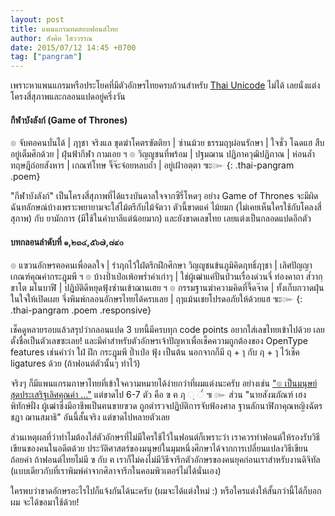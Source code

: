 ```yaml
---
layout: post
title: แพนแกรมทดสอบฟอนต์ไทย
author: สังศิต ไสววรรณ
date: 2015/07/12 14:45 +0700
tag: ["pangram"] 
---
```


เพราะหาแพนแกรมหรือประโยคที่มีตัวอักษรไทยครบถ้วนสำหรับ [Thai Unicode](http://unicode.org/charts/PDF/U0E00.pdf) ไม่ได้ เลยนั่งแต่งโครงสี่สุภาพและกลอนแปดอยู่ครึ่งวัน

#### กีฬาบังลังก์ (Game of Thrones)

๏ จับฅอคนบั่นได้   | ฦๅชา จริงแล
ขุดฆ่าโคตรฃัตติยา  | ซ่านม้วย
ธรรมฤๅผ่อนรักษา  | ใจชั่ว โฉดแฮ
สืบอยู่เต็มศึกด้วย    | ฝุ่นฟ้ากีฬา กามเอย ฯ
๏ วิญญูชนที่พร้อม   | ปฐมฌาน
ปฏิภาควุฒิปฏิภาณ    | ห่อนล้ำ
ทฤษฎีถ่อยสังหาร    | เกณฑ์โทษ
จิ๊จ๊ะจ๋อยหลบถ้ำ       | อยู่เฝ้าอตฺตา ๚ะ๛
{: .thai-pangram .poem}

"กีฬาบังลังก์" เป็นโครงสี่สุภาพที่ได้แรงบันดาลใจจากซีรี่โหดๆ อย่าง Game of Thrones จะมีผิดฉันทลักษณ์บ้างเพราะพยายามจะใส่ไม้ตรีกับไม้จัตวา ตัวนี้ขาดแค่ ไม้ยมก (ไม่เคยเห็นใครใช้กับโคลงสี่สุภาพ) กับ ยามักการ (มีใช้ในคำบาลีแต่น้อยมาก) และยังขาดเลขไทย เลยแต่งเป็นกลอดแปดอีกตัว

#### บทกลอนลำดับที่ ๑,๒๓๔,๕๖๗,๘๙๐

๏ แฃวนอักษรฅอคนเพื่อดลใจ     | รำฦกไว้ใฝ่ตรึกฝึกศึกษา
วิญญูชนข้นภูมิคิดฤทธิ์ฦๅชา         | เลิศปัญญาเกณฑ์คุณค่ากระฎุมพี ฯ
๏ บ้างป้ำเป๋อเพ้อพร่ำคำเก่าๆ        | ใช่ผู้เฒ่าแค่ปั่นป่วนเรื่องด่วนจี๋
ท่องคาถา ส๎วากฺขาโต มโนบาฬี      | ปฏิบัติดีหยุดฟุ้งซ่านเข้าฌานเฮย ฯ
๏ กรรมฐานฆ่าความคิดที่จี๊ดจ๊าด   | ทั้งเก็บกวาดฝุ่นในใจให้เปิดเผย
จึ่งพิมพ์กลอนอักษรไทยได้ครบเลย | ฤๅแม้นเชยโปรดอภัยให้ด้วยแฮ ๚ะ๛
{: .thai-pangram .poem .responsive}

เช็คดูหลายรอบแล้วสรุปว่ากลอนแปด 3 บทนี้มีครบทุก code points อยากใส่เลขไทยเข้าไปด้วย  เลยตั้งชื่อเป็นตัวเลขซะเลย!  และมีคำสำหรับตัวอักษรเจ้าปัญหาเพื่อเช็คความถูกต้องของ OpenType features เช่นคำว่า ใฝ่ ฝึก กระฎุมพี ป้ำเป๋อ ฟุ้ง เป็นต้น นอกจากก็มี ฤ&nbsp;+&nbsp;ๅ กับ ฦ&nbsp;+&nbsp;ๅ ไว้เช็ค ligatures ด้วย (ถ้าฟอนต์ตัวนั้นๆ ทำไว้)

จริงๆ ก็มีแพนแกรมภาษาไทยที่เข้าใจความหมายได้ง่ายกว่าที่ผมแต่งนะครับ อย่างเช่น ["๏ เป็นมนุษย์สุดประเสริฐเลิศคุณค่า ..."](http://clagnut.com/blog/2380/#Thai) แต่ขาดไป 6-7 ตัว คือ ฃ ฅ ฦ &#x25cc;ฺ &#x25cc;๎ ๚ ๛ ส่วน "นายสังฆภัณฑ์ เฮงพิทักษ์ฝั่ง ผู้เฒ่าซึ่งมีอาชีพเป็นฅนขายฃวด ถูกตำรวจปฏิบัติการจับฟ้องศาล ฐานลักนาฬิกาคุณหญิงฉัตรชฎา ฌานสมาธิ" อันนี้สั้นจริง แต่ขาดไปหลายตัวเลย

ส่วนเหตุผลที่ว่าทำไมต้องใส่ตัวอักษรที่ไม่มีใครใช้ไว้ในฟอนต์ก็เพราะว่า เราควรทำฟอนต์ให้รองรับวิธีเขียนของคนในอดีตด้วย ประวัติศาสตร์ของมนุษย์ในมุมหนึ่งศึกษาได้จากการเปลี่ยนแปลงวิธีเขียนถ้อยคำ ถ้าฟอนต์ไทยไม่มี ฃ กับ ฅ เราก็ไม่คงไม่มีวิธีจารึกตัวอักษรของคนยุคก่อนเราสำหรับงานดิจิทัล (แบบเดียวกับที่เราพิมพ์คำจากศิลาจารึกในคอมพิวเตอร์ไม่ได้นั่นเอง)

ใครพบว่าขาดอักษรอะไรไปก็แจ้งกันได้นะครับ (ผมจะได้แต่งใหม่ :) หรือใครแต่งให้สั้นกว่านี้ได้ก็บอกผม จะได้ขอมาใช้ด้วย!
